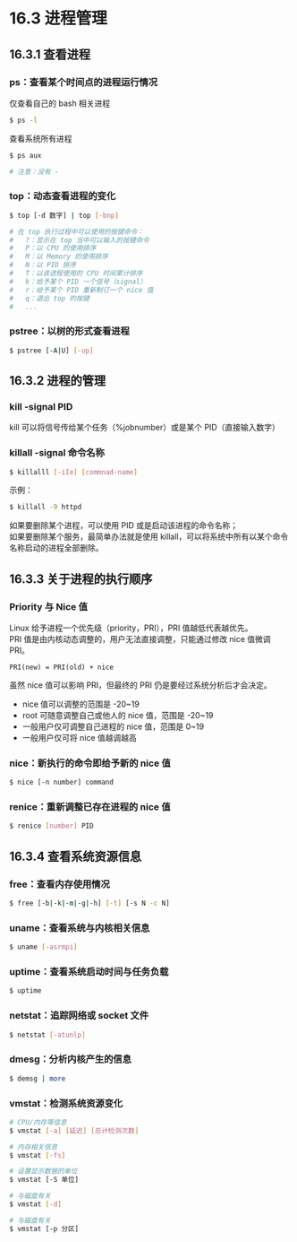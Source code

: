 # 16.3 进程管理

## 16.3.1 查看进程

### ps：查看某个时间点的进程运行情况

仅查看自己的 bash 相关进程

```bash
$ ps -l
```

查看系统所有进程

```bash
$ ps aux

# 注意：没有 -
```

### top：动态查看进程的变化

```bash
$ top [-d 数字] | top [-bnp]

# 在 top 执行过程中可以使用的按键命令：
# 	?：显示在 top 当中可以输入的按键命令
# 	P：以 CPU 的使用排序
# 	M：以 Memory 的使用排序
# 	N：以 PID 排序
# 	T：以该进程使用的 CPU 时间累计排序
# 	k：给予某个 PID 一个信号（signal）
# 	r：给予某个 PID 重新制订一个 nice 值
# 	q：退出 top 的按键
# 	...
```

### pstree：以树的形式查看进程

```bash
$ pstree [-A|U] [-up]
```

## 16.3.2 进程的管理

### kill -signal PID

kill 可以将信号传给某个任务（%jobnumber）或是某个 PID（直接输入数字）

### killall -signal 命令名称

```bash
$ killalll [-iIe] [commnad-name]
```

示例：

```bash
$ killall -9 httpd
```

如果要删除某个进程，可以使用 PID 或是启动该进程的命令名称；<br />如果要删除某个服务，最简单办法就是使用 killall，可以将系统中所有以某个命令名称启动的进程全部删除。

## 16.3.3 关于进程的执行顺序

### Priority 与 Nice 值

Linux 给予进程一个优先级（priority，PRI），PRI 值越低代表越优先。<br />PRI 值是由内核动态调整的，用户无法直接调整，只能通过修改 nice 值微调 PRI。

```
PRI(new) = PRI(old) + nice
```

虽然 nice 值可以影响 PRI，但最终的 PRI 仍是要经过系统分析后才会决定。

- nice 值可以调整的范围是 -20~19
- root 可随意调整自己或他人的 nice 值，范围是 -20~19
- 一般用户仅可调整自己进程的 nice 值，范围是 0~19
- 一般用户仅可将 nice 值越调越高

### nice：新执行的命令即给予新的 nice 值

```bash
$ nice [-n number] command
```

### renice：重新调整已存在进程的 nice 值

```bash
$ renice [number] PID
```

## 16.3.4 查看系统资源信息

### free：查看内存使用情况

```bash
$ free [-b|-k|-m|-g|-h] [-t] [-s N -c N]
```

### uname：查看系统与内核相关信息

```bash
$ uname [-asrmpi]
```

### uptime：查看系统启动时间与任务负载

```bash
$ uptime
```

### netstat：追踪网络或 socket 文件

```bash
$ netstat [-atunlp]
```

### dmesg：分析内核产生的信息

```bash
$ demsg | more
```

### vmstat：检测系统资源变化

```bash
# CPU/内存等信息
$ vmstat [-a] [延迟] [总计检测次数]

# 内存相关信息
$ vmstat [-fs]

# 设置显示数据的单位
$ vmstat [-S 单位]

# 与磁盘有关
$ vmstat [-d]

# 与磁盘有关
$ vmstat [-p 分区]
```
